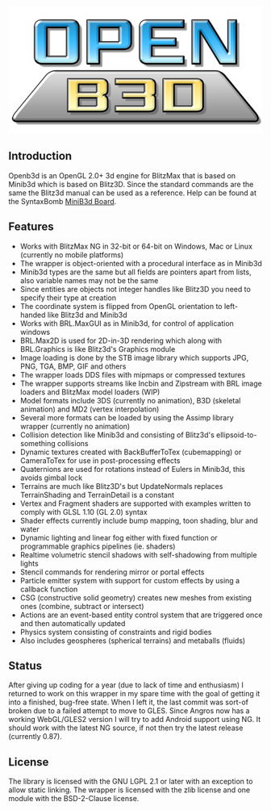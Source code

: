 
![Openb3d](./examples/media/openb3d_logo_512.png)

## Introduction

Openb3d is an OpenGL 2.0+ 3d engine for BlitzMax that is based on Minib3d which is based on Blitz3D. Since the standard commands are the same the Blitz3d manual can be used as a reference. Help can be found at the SyntaxBomb [MiniB3d Board](http://www.syntaxbomb.com/index.php/board,20.0.html).

## Features 

* Works with BlitzMax NG in 32-bit or 64-bit on Windows, Mac or Linux (currently no mobile platforms)
* The wrapper is object-oriented with a procedural interface as in Minib3d
* Minib3d types are the same but all fields are pointers apart from lists, also variable names may not be the same
* Since entities are objects not integer handles like Blitz3D you need to specify their type at creation
* The coordinate system is flipped from OpenGL orientation to left-handed like Blitz3d and Minib3d
* Works with BRL.MaxGUI as in Minib3d, for control of application windows
* BRL.Max2D is used for 2D-in-3D rendering which along with BRL.Graphics is like Blitz3d's Graphics module
* Image loading is done by the STB image library which supports JPG, PNG, TGA, BMP, GIF and others
* The wrapper loads DDS files with mipmaps or compressed textures
* The wrapper supports streams like Incbin and Zipstream with BRL image loaders and BlitzMax model loaders (WIP)
* Model formats include 3DS (currently no animation), B3D (skeletal animation) and MD2 (vertex interpolation)
* Several more formats can be loaded by using the Assimp library wrapper (currently no animation)
* Collision detection like Minib3d and consisting of Blitz3d's ellipsoid-to-something collisions
* Dynamic textures created with BackBufferToTex (cubemapping) or CameraToTex for use in post-processing effects
* Quaternions are used for rotations instead of Eulers in Minib3d, this avoids gimbal lock
* Terrains are much like Blitz3D's but UpdateNormals replaces TerrainShading and TerrainDetail is a constant
* Vertex and Fragment shaders are supported with examples written to comply with GLSL 1.10 (GL 2.0) syntax
* Shader effects currently include bump mapping, toon shading, blur and water
* Dynamic lighting and linear fog either with fixed function or programmable graphics pipelines (ie. shaders)
* Realtime volumetric stencil shadows with self-shadowing from multiple lights
* Stencil commands for rendering mirror or portal effects
* Particle emitter system with support for custom effects by using a callback function
* CSG (constructive solid geometry) creates new meshes from existing ones (combine, subtract or intersect)
* Actions are an event-based entity control system that are triggered once and then automatically updated
* Physics system consisting of constraints and rigid bodies
* Also includes geospheres (spherical terrains) and metaballs (fluids)

## Status

After giving up coding for a year (due to lack of time and enthusiasm) I returned to work on this wrapper in my spare time with the goal of getting it into a finished, bug-free state. When I left it, the last commit was sort-of broken due to a failed attempt to move to GLES. Since Angros now has a working WebGL/GLES2 version I will try to add Android support using NG. It should work with the latest NG source, if not then try the latest release (currently 0.87).

## License

The library is licensed with the GNU LGPL 2.1 or later with an exception to allow static linking. The wrapper is licensed with the zlib license and one module with the BSD-2-Clause license.

